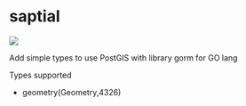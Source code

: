 # saptial

![](https://travis-ci.org/dewski/spatial.svg?branch=master)

Add simple types to use PostGIS with library gorm for GO lang

Types supported

- geometry(Geometry,4326)
